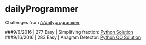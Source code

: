 # dailyProgrammer
Challenges from [/r/dailyprogrammer](https://www.reddit.com/r/dailyprogrammer)

###9/6/2016 | 277 Easy | Simplifying fraction: [Python Solution](https://raw.githubusercontent.com/Kilo59/dailyProgrammer/master/Easy_277/277.py)
###9/16/2016 | 283 Easy | Anagram Detector: [Python OO Solution](https://raw.githubusercontent.com/Kilo59/dailyProgrammer/master/Easy_283/283.py)
